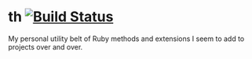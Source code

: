 th [![Build Status](https://travis-ci.org/hiremaga/th.png)](https://travis-ci.org/hiremaga/th)
==


My personal utility belt of Ruby methods and extensions I seem to add to projects over and over.
